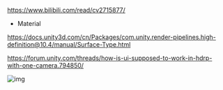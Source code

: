 https://www.bilibili.com/read/cv2715877/


- Material 

https://docs.unity3d.com/cn/Packages/com.unity.render-pipelines.high-definition@10.4/manual/Surface-Type.html





https://forum.unity.com/threads/how-is-ui-supposed-to-work-in-hdrp-with-one-camera.794850/

![img](https://docs.unity3d.com/cn/Packages/com.unity.render-pipelines.high-definition@10.4/manual/images/HDRP-frame-graph-diagram.png)